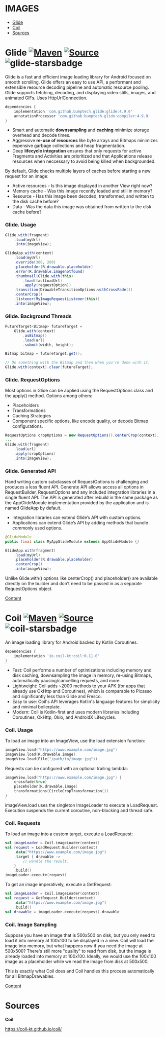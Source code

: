 # IMAGES

- [Glide](#glide---)
- [Coil](#coil---)
- [Sources](#sources)  



# Glide [![Maven][glide-mavenbadge]][glide-maven] [![Source][glide-sourcebadge]][glide-source] ![glide-starsbadge]

Glide is a fast and efficient image loading library for Android focused on smooth scrolling. Glide offers an easy to use API, a performant and extensible resource decoding pipeline and automatic resource pooling. Glide supports fetching, decoding, and displaying video stills, images, and animated GIFs. Uses HttpUrlConnection.

```gradle
dependencies {
    implementation 'com.github.bumptech.glide:glide:4.9.0'
    annotationProcessor 'com.github.bumptech.glide:compiler:4.9.0'
}
```

- Smart and automatic **downsampling** and **caching** minimize storage overhead and decode times.
- Aggressive **re-use of resources** like byte arrays and Bitmaps minimizes expensive garbage collections and heap fragmentation.
- Deep **lifecycle integration** ensures that only requests for active Fragments and Activities are prioritized and that Applications release resources when neccessary to avoid being killed when backgrounded.

By default, Glide checks multiple layers of caches before starting a new request for an image:

- Active resources - Is this image displayed in another View right now?
- Memory cache - Was this image recently loaded and still in memory?
- Resource - Has this image been decoded, transformed, and written to the disk cache before?
- Data - Was the data this image was obtained from written to the disk cache before?

### Glide. Usage

```java
Glide.with(fragment)
    .load(myUrl)
    .into(imageView);
```

```java
GlideApp.with(context)
    .load(myUrl)
    .override(300, 200)
    .placeholder(R.drawable.placeholder)
    .error(R.drawable.imagenotfound)
    .thumbnail(Glide.with(this)
        .load(fastLoadUrl)
        .apply(requestOption))
    .transition(DrawableTransitionOptions.withCrossFade())
    .centerCrop()
    .listener(MyImageRequestListener(this))
    .into(imageView);
```

### Glide. Background Threads

```java
FutureTarget<Bitmap> futureTarget =
    Glide.with(context)
        .asBitmap()
        .load(url)
        .submit(width, height);

Bitmap bitmap = futureTarget.get();

// Do something with the Bitmap and then when you're done with it:
Glide.with(context).clear(futureTarget);
```

### Glide. RequestOptions

Most options in Glide can be applied using the RequestOptions class and the apply() method. Options among others:

- Placeholders
- Transformations
- Caching Strategies
- Component specific options, like encode quality, or decode Bitmap configurations.

```java
RequestOptions cropOptions = new RequestOptions().centerCrop(context);
...
Glide.with(fragment)
    .load(url)
    .apply(cropOptions)
    .into(imageView);
```

### Glide. Generated API

Hand writing custom subclasses of RequestOptions is challenging and produces a less fluent API. Generate API allows access all options in RequestBuilder, RequestOptions and any included integration libraries in a single fluent API. The API is generated after rebuild in the same package as the AppGlideModule implementation provided by the application and is named GlideApp by default.

- Integration libraries can extend Glide’s API with custom options.
- Applications can extend Glide’s API by adding methods that bundle commonly used options.

```java
@GlideModule
public final class MyAppGlideModule extends AppGlideModule {}
```

```java
GlideApp.with(fragment)
    .load(myUrl)
    .placeholder(R.drawable.placeholder)
    .centerCrop()
    .into(imageView);
```

Unlike Glide.with() options like centerCrop() and placeholder() are available directly on the builder and don’t need to be passed in as a separate RequestOptions object.

[Content](#images)
# Coil [![Maven][coil-mavenbadge]][coil-maven] [![Source][coil-sourcebadge]][coil-source] ![coil-starsbadge]

An image loading library for Android backed by Kotlin Coroutines.

```gradle
dependencies {
    implementation 'io.coil-kt:coil:0.11.0'
}
```

- Fast: Coil performs a number of optimizations including memory and disk caching, downsampling the image in memory, re-using Bitmaps, automatically pausing/cancelling requests, and more.
- Lightweight: Coil adds ~2000 methods to your APK (for apps that already use OkHttp and Coroutines), which is comparable to Picasso and significantly less than Glide and Fresco.
- Easy to use: Coil's API leverages Kotlin's language features for simplicity and minimal boilerplate.
- Modern: Coil is Kotlin-first and uses modern libraries including Coroutines, OkHttp, Okio, and AndroidX Lifecycles.

### Coil. Usage

To load an image into an ImageView, use the load extension function:

```kotlin
imageView.load("https://www.example.com/image.jpg")
imageView.load(R.drawable.image)
imageView.load(File("/path/to/image.jpg"))
```

Requests can be configured with an optional trailing lambda:

```kotlin
imageView.load("https://www.example.com/image.jpg") {
    crossfade(true)
    placeholder(R.drawable.image)
    transformations(CircleCropTransformation())
}
```

imageView.load uses the singleton ImageLoader to execute a LoadRequest. Execution suspends the current coroutine, non-blocking and thread safe.

### Coil. Requests

To load an image into a custom target, execute a LoadRequest:

```kotlin
val imageLoader = Coil.imageLoader(context)
val request = LoadRequest.Builder(context)
    .data("https://www.example.com/image.jpg")
    .target { drawable ->
        // Handle the result.
    }
    .build()
imageLoader.execute(request)
```

To get an image imperatively, execute a GetRequest:

```kotlin
val imageLoader = Coil.imageLoader(context)
val request = GetRequest.Builder(context)
    .data("https://www.example.com/image.jpg")
    .build()
val drawable = imageLoader.execute(request).drawable
```

### Coil. Image Sampling

Suppose you have an image that is 500x500 on disk, but you only need to load it into memory at 100x100 to be displayed in a view. Coil will load the image into memory, but what happens now if you need the image at 500x500? There's still more "quality" to read from disk, but the image is already loaded into memory at 100x100. Ideally, we would use the 100x100 image as a placeholder while we read the image from disk at 500x500.

This is exactly what Coil does and Coil handles this process automatically for all BitmapDrawables.

[Content](#images)
# Sources

**Coil**

https://coil-kt.github.io/coil/



[glide-maven]: https://search.maven.org/artifact/com.github.bumptech.glide/glide
[glide-mavenbadge]: https://maven-badges.herokuapp.com/maven-central/com.github.bumptech.glide/glide/badge.svg
[glide-source]: https://github.com/bumptech/glide
[glide-sourcebadge]: https://img.shields.io/badge/source-github-orange.svg
[glide-starsbadge]: https://img.shields.io/github/stars/bumptech/glide

[coil-maven]: https://search.maven.org/artifact/io.coil-kt/coil
[coil-mavenbadge]: https://maven-badges.herokuapp.com/maven-central/io.coil-kt/coil/badge.svg
[coil-source]: https://github.com/coil-kt/coil
[coil-sourcebadge]: https://img.shields.io/badge/source-github-orange.svg
[coil-starsbadge]: https://img.shields.io/github/stars/coil-kt/coil
